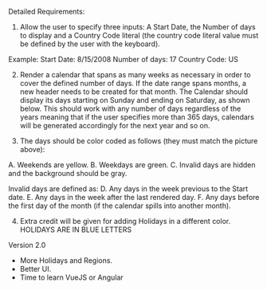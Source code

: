 Detailed Requirements:

1. Allow the user to specify three inputs: A Start Date, the Number of days to display and a Country Code literal (the country code literal value must be defined by the user with the keyboard).

Example:
Start Date: 8/15/2008
Number of days: 17
Country Code: US

2. Render a calendar that spans as many weeks as necessary in order to cover the defined number of days. If the date range spans months, a new header needs to be created for that month. The Calendar should display its days starting on Sunday and ending on Saturday, as shown below. This should work with any number of days regardless of the years meaning that if the user specifies more than 365 days, calendars will be generated accordingly for the next year and so on.

3. The days should be color coded as follows (they must match the picture above):

A. Weekends are yellow.
B. Weekdays are green.
C. Invalid days are hidden and the background should be gray.

Invalid days are defined as:
D. Any days in the week previous to the Start date.
E. Any days in the week after the last rendered day.
F. Any days before the first day of the month (if the calendar spills into another month).

4. Extra credit will be given for adding Holidays in a different color. HOLIDAYS ARE IN BLUE LETTERS

Version 2.0

- More Holidays and Regions.
- Better UI.
- Time to learn VueJS or Angular
